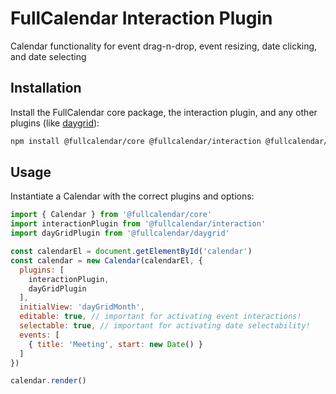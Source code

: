 
# FullCalendar Interaction Plugin

Calendar functionality for event drag-n-drop, event resizing, date clicking, and date selecting

## Installation

Install the FullCalendar core package, the interaction plugin, and any other plugins (like [daygrid](https://fullcalendar.io/docs/month-view)):

```sh
npm install @fullcalendar/core @fullcalendar/interaction @fullcalendar/daygrid
```

## Usage

Instantiate a Calendar with the correct plugins and options:

```js
import { Calendar } from '@fullcalendar/core'
import interactionPlugin from '@fullcalendar/interaction'
import dayGridPlugin from '@fullcalendar/daygrid'

const calendarEl = document.getElementById('calendar')
const calendar = new Calendar(calendarEl, {
  plugins: [
    interactionPlugin,
    dayGridPlugin
  ],
  initialView: 'dayGridMonth',
  editable: true, // important for activating event interactions!
  selectable: true, // important for activating date selectability!
  events: [
    { title: 'Meeting', start: new Date() }
  ]
})

calendar.render()
```
